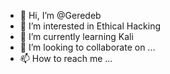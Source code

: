 - 👋 Hi, I’m @Geredeb
- 👀 I’m interested in Ethical Hacking
- 🌱 I’m currently learning Kali
- 💞️ I’m looking to collaborate on ...
- 📫 How to reach me ...

<!---
Geredeb/Geredeb is a ✨ special ✨ repository because its `README.md` (this file) appears on your GitHub profile.
You can click the Preview link to take a look at your changes.
--->
